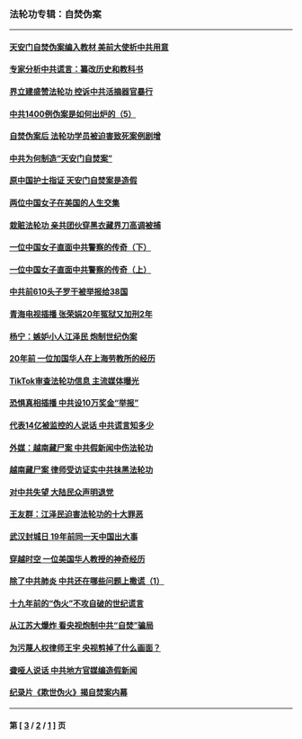 ### 法轮功专辑：自焚伪案
---
#### [天安门自焚伪案编入教材 美前大使析中共用意](../../pages/nf5562/n13791932.md?10080430) 
#### [专家分析中共谎言：纂改历史和教科书](../../pages/nf5562/n13781542.md?10080430) 
#### [界立建盛赞法轮功 控诉中共活摘器官暴行](../../pages/nf5562/n13781971.md?10080430) 
#### [中共1400例伪案是如何出炉的（5）](../../pages/nf5562/n13226831.md?10080430) 
#### [自焚伪案后 法轮功学员被迫害致死案例剧增](../../pages/nf5562/n13190600.md?10080430) 
#### [中共为何制造“天安门自焚案”](../../pages/nf5562/n13183270.md?10080430) 
#### [原中国护士指证 天安门自焚案是造假](../../pages/nf5562/n13172289.md?10080430) 
#### [两位中国女子在美国的人生交集](../../pages/nf5562/n13156138.md?10080430) 
#### [栽赃法轮功 亲共团伙穿黑衣藏界刀高调被捕](../../pages/nf5562/n13073780.md?10080430) 
#### [一位中国女子直面中共警察的传奇（下）](../../pages/nf5562/n12989706.md?10080430) 
#### [一位中国女子直面中共警察的传奇（上）](../../pages/nf5562/n12985072.md?10080430) 
#### [中共前610头子罗干被举报给38国](../../pages/nf5562/n12975419.md?10080430) 
#### [青海电视插播 张荣娟20年冤狱又加刑2年](../../pages/nf5562/n12738166.md?10080430) 
#### [杨宁：嫉妒小人江泽民 炮制世纪伪案](../../pages/nf5562/n12724108.md?10080430) 
#### [20年前 一位加国华人在上海劳教所的经历](../../pages/nf5562/n12707932.md?10080430) 
#### [TikTok审查法轮功信息 主流媒体曝光](../../pages/nf5562/n12362336.md?10080430) 
#### [恐惧真相插播 中共设10万奖金“举报”](../../pages/nf5562/n12306396.md?10080430) 
#### [代表14亿被监控的人说话 中共谎言知多少](../../pages/nf5562/n12297484.md?10080430) 
#### [外媒：越南藏尸案 中共假新闻中伤法轮功](../../pages/nf5562/n12264411.md?10080430) 
#### [越南藏尸案 律师受访证实中共抹黑法轮功](../../pages/nf5562/n12261878.md?10080430) 
#### [对中共失望 大陆民众声明退党](../../pages/nf5562/n12187315.md?10080430) 
#### [王友群：江泽民迫害法轮功的十大罪恶](../../pages/nf5562/n12169074.md?10080430) 
#### [武汉封城日 19年前同一天中国出大事](../../pages/nf5562/n12150901.md?10080430) 
#### [穿越时空  一位美国华人教授的神奇经历](../../pages/nf5562/n12097460.md?10080430) 
#### [除了中共肺炎 中共还在哪些问题上撒谎（1）](../../pages/nf5562/n11955770.md?10080430) 
#### [十九年前的“伪火”不攻自破的世纪谎言](../../pages/nf5562/n11813238.md?10080430) 
#### [从江苏大爆炸 看央视炮制中共“自焚”骗局](../../pages/nf5562/n11140275.md?10080430) 
#### [为污蔑人权律师王宇 央视剪掉了什么画面？](../../pages/nf5562/n11130142.md?10080430) 
#### [聋哑人说话 中共地方官媒编造假新闻](../../pages/nf5562/n11006067.md?10080430) 
#### [纪录片《欺世伪火》揭自焚案内幕](../../pages/nf5562/n11002664.md?10080430) 

---
#### 第 [ [3](./3.md?10080430) / [2](./2.md?10080430) / [1](./1.md?10080430) ] 页
